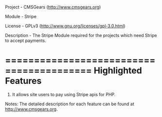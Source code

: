 Project 	- CMSGears (http://www.cmsgears.org)

Module  	- Stripe

License 	- GPLv3 (http://www.gnu.org/licenses/gpl-3.0.html)

Description - The Stripe Module required for the projects which need Stripe to accept payments.

=========================================
Highlighted Features
=========================================
1. It allows site users to pay using Stripe apis for PHP.

Notes: The detailed description for each feature can be found at http://www.cmsgears.org.